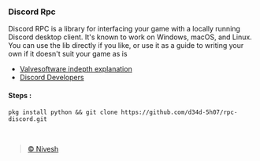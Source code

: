 ### Discord Rpc
Discord RPC is a library for interfacing your game with a locally running Discord desktop client. It's known to work on Windows, macOS, and Linux. You can use the lib directly if you like, or use it as a guide to writing your own if it doesn't suit your game as is
- [Valvesoftware indepth explanation](https://developer.valvesoftware.com/wiki/Implementing_Discord_RPC#:~:text=Discord%20RPC%20is%20a%20library,suit%20your%20game%20as%20is. )
- [Discord Developers](https://discord.com/developers/docs/topics/rpc)

#### Steps :
```
pkg install python && git clone https://github.com/d34d-5h07/rpc-discord.git
```
<br>

> [© Nivesh](https://github.com/niveshbirangal/discord-rpc)
